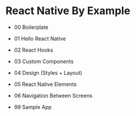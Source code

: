 # React Native By Example

- 00 Boilerplate
- 01 Hello React Native
- 02 React Hooks
- 03 Custom Components
- 04 Design (Styles + Layout)
- 05 React Native Elements
- 06 Navigation Between Screens

- 99 Sample App
